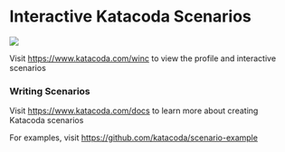 # Interactive Katacoda Scenarios

[![](http://shields.katacoda.com/katacoda/winc/count.svg)](https://www.katacoda.com/winc "Get your profile on Katacoda.com")

Visit https://www.katacoda.com/winc to view the profile and interactive scenarios

### Writing Scenarios
Visit https://www.katacoda.com/docs to learn more about creating Katacoda scenarios

For examples, visit https://github.com/katacoda/scenario-example
